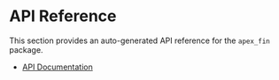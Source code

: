 # API Reference

This section provides an auto-generated API reference for the `apex_fin` package.

- [API Documentation](./reference/apex_fin/index.md)